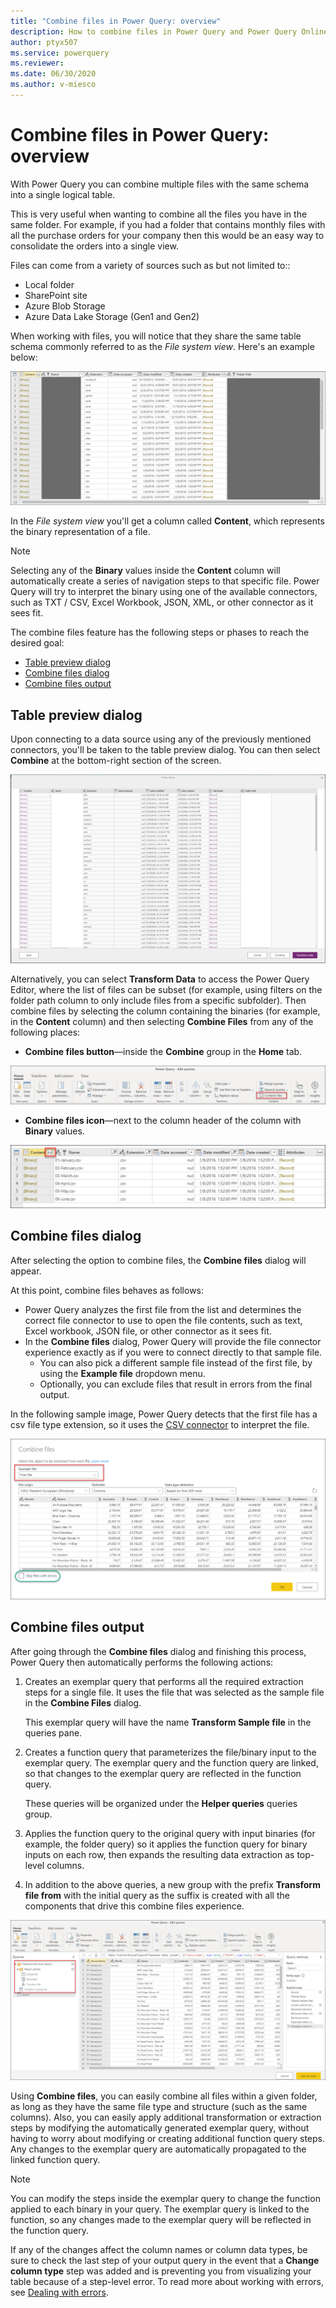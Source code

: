 ```yaml
---
title: "Combine files in Power Query: overview" 
description: How to combine files in Power Query and Power Query Online
author: ptyx507
ms.service: powerquery
ms.reviewer: 
ms.date: 06/30/2020
ms.author: v-miesco
---
```


# Combine files in Power Query: overview

With Power Query you can combine multiple files with the same schema into a single logical table.

This is very useful when wanting to combine all the files you have in the same folder. For example, if you had a folder that contains monthly files with all the purchase orders for your company then this would be an easy way to consolidate the orders into a single view.

Files can come from a variety of sources such as but not limited to::
* Local folder
* SharePoint site
* Azure Blob Storage
* Azure Data Lake Storage (Gen1 and Gen2)

When working with files, you will notice that they share the same table schema commonly referred to as the *File system view*. Here's an example below:

![File system view](images/me-combine-files-overview-file-system-view.png)

In the *File system view* you'll get a column called **Content**, which represents the binary representation of a file.

>[!Note]
> Selecting any of the **Binary** values inside the **Content** column will automatically create a series of navigation steps to that specific file. Power Query will try to interpret the binary using one of the available connectors, such as TXT / CSV, Excel Workbook, JSON, XML, or other connector as it sees fit.

The combine files feature has the following steps or phases to reach the desired goal:
* [Table preview dialog](#table-preview-dialog)
* [Combine files dialog](#combine-files-dialog)
* [Combine files output](#combine-files-output)

## Table preview dialog

Upon connecting to a data source using any of the previously mentioned connectors, you'll be taken to the table preview dialog. You can then select **Combine** at the bottom-right section of the screen.

![Table preview with combine option](images/combinefiles1.png)

Alternatively, you can select **Transform Data** to access the Power Query Editor, where the list of files can be subset (for example, using filters on the folder path column to only include files from a specific subfolder). Then combine files by selecting the column containing the binaries (for example, in the **Content** column) and then selecting **Combine Files** from any of the following places:

* **Combine files button**&mdash;inside the **Combine** group in the **Home** tab.

![Combine files button in Home tab](images/me-combine-files-overview-combine-files-button-home.png)

* **Combine files icon**&mdash;next to the column header of the column with **Binary** values.

![Combine files icon in column header](images/me-combine-files-overview-combine-files-button-header.png)

## Combine files dialog

After selecting the option to combine files, the **Combine files** dialog will appear.

At this point, combine files behaves as follows:
* Power Query analyzes the first file from the list and determines the correct file connector to use to open the file contents, such as text, Excel workbook, JSON file, or other connector as it sees fit.
* In the **Combine files** dialog, Power Query will provide the file connector experience exactly as if you were to connect directly to that sample file.
  * You can also pick a different sample file instead of the first file, by using the **Example file** dropdown menu.
  * Optionally, you can exclude files that result in errors from the final output.

In the following sample image, Power Query detects that the first file has a csv file type extension, so it uses the [CSV connector](connectors/textcsv.md) to interpret the file.

![Combine files dialog](images/me-combine-files-overview-combine-files-dialog.png)

## Combine files output

After going through the **Combine files** dialog and finishing this process, Power Query then automatically performs the following actions:

1. Creates an exemplar query that performs all the required extraction steps for a single file. It uses the file that was selected as the sample file in the **Combine Files** dialog.

   This exemplar query will have the name **Transform Sample file** in the queries pane.

2. Creates a function query that parameterizes the file/binary input to the exemplar query. The exemplar query and the function query are linked, so that changes to the exemplar query are reflected in the function query.

   These queries will be organized under the **Helper queries** queries group.

3. Applies the function query to the original query with input binaries (for example, the folder query) so it applies the function query for binary inputs on each row, then expands the resulting data extraction as top-level columns.

4. In addition to the above queries, a new group with the prefix **Transform file from** with the initial query as the suffix is created with all the components that drive this combine files experience.

![Combine files output](images/me-combine-files-overview-combine-files-output.png)

Using **Combine files**, you can easily combine all files within a given folder, as long as they have the same file type and structure (such as the same columns).
Also, you can easily apply additional transformation or extraction steps by modifying the automatically generated exemplar query, without having to worry about modifying or creating additional function query steps. Any changes to the exemplar query are automatically propagated to the linked function query.

>[!Note]
>You can modify the steps inside the exemplar query to change the function applied to each binary in your query. The exemplar query is linked to the function, so any changes made to the exemplar query will be reflected in the function query. 
>
>If any of the changes affect the column names or column data types, be sure to check the last step of your output query in the event that a **Change column type** step was added and is preventing you from visualizing your table because of a step-level error. To read more about working with errors, see [Dealing with errors](dealing-with-errors.md).  
